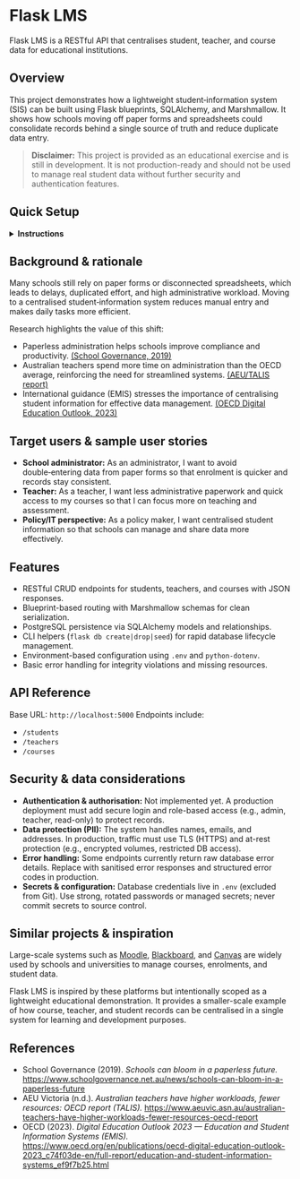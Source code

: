 # Flask LMS
Flask LMS is a RESTful API that centralises student, teacher, and course data for educational institutions.

## Overview
This project demonstrates how a lightweight student‑information system (SIS) can be built using Flask blueprints, SQLAlchemy, and Marshmallow. It shows how schools moving off paper forms and spreadsheets could consolidate records behind a single source of truth and reduce duplicate data entry.

> **Disclaimer:** This project is provided as an educational exercise and is still in development. It is not production-ready and should not be used to manage real student data without further security and authentication features.

## Quick Setup
<details>
<summary><b>Instructions</b></summary>

All commands below are copy-paste ready. Replace placeholder values such as `your-username` or passwords as needed.

### 1. Clone the repository
```bash
git clone https://github.com/macfluffy/flask-lms.git
cd flask-lms
```
> Clone the repository and enter its directory.

### 2. Create and activate a virtual environment
```bash
python3 -m venv .venv
source .venv/bin/activate
python -m pip install --upgrade pip
pip install -r requirements.txt
```
> macOS/Linux commands shown; see below for Windows virtual environment steps.
<!-- Windows virtual environment steps: -->

### 3. Install PostgreSQL
Make sure PostgreSQL (version 14 or higher) is installed and running on your system.

#### macOS (Homebrew)
```bash
brew install postgresql
brew services start postgresql
```
> macOS only; see Windows installation steps below.
<!-- Windows installation steps : -->

### 4. Create the database and user
```bash
psql -U postgres <<'SQL'
CREATE USER lms_user WITH PASSWORD 'change-me';
CREATE DATABASE lms_db OWNER lms_user;
SQL
```
> Replace 'change-me' with your own password. This one-liner runs the SQL inside psql automatically for easier setup.

### 5. Configure environment variables
Create a `.env` file in the project root to store your database connection details:
```bash
echo "DATABASE_URI=postgresql://lms_user:change-me@localhost:5432/lms_db" > .env
```
> The `.env` file contains sensitive info and is already in `.gitignore`. Be sure to use your actual password.

### 6. Create and seed the database
```bash
export FLASK_APP=main
flask db create
flask db seed
```
> On Windows Command Prompt use `set FLASK_APP=main`; in PowerShell use `$env:FLASK_APP = "main"`.

### 7. Start the development server
```bash
flask --app main run
```
> The API defaults to `http://127.0.0.1:5000/`.

</details>

## Background & rationale
Many schools still rely on paper forms or disconnected spreadsheets, which leads to delays, duplicated effort, and high administrative workload. Moving to a centralised student‑information system reduces manual entry and makes daily tasks more efficient.

Research highlights the value of this shift:
- Paperless administration helps schools improve compliance and productivity. [(School Governance, 2019)](https://www.schoolgovernance.net.au/news/schools-can-bloom-in-a-paperless-future)
- Australian teachers spend more time on administration than the OECD average, reinforcing the need for streamlined systems. [(AEU/TALIS report)](https://www.aeuvic.asn.au/australian-teachers-have-higher-workloads-fewer-resources-oecd-report)
- International guidance (EMIS) stresses the importance of centralising student information for effective data management. [(OECD Digital Education Outlook, 2023)](https://www.oecd.org/en/publications/oecd-digital-education-outlook-2023_c74f03de-en/full-report/education-and-student-information-systems_ef9f7b25.html)

## Target users & sample user stories
- **School administrator:** As an administrator, I want to avoid double‑entering data from paper forms so that enrolment is quicker and records stay consistent.
- **Teacher:** As a teacher, I want less administrative paperwork and quick access to my courses so that I can focus more on teaching and assessment.
- **Policy/IT perspective:** As a policy maker, I want centralised student information so that schools can manage and share data more effectively.

## Features
- RESTful CRUD endpoints for students, teachers, and courses with JSON responses.
- Blueprint-based routing with Marshmallow schemas for clean serialization.
- PostgreSQL persistence via SQLAlchemy models and relationships.
- CLI helpers (`flask db create|drop|seed`) for rapid database lifecycle management.
- Environment-based configuration using `.env` and `python-dotenv`.
- Basic error handling for integrity violations and missing resources.


## API Reference
Base URL: `http://localhost:5000`
Endpoints include:
- `/students`
- `/teachers`
- `/courses`

## Security & data considerations
- **Authentication & authorisation:** Not implemented yet. A production deployment must add secure login and role-based access (e.g., admin, teacher, read-only) to protect records.
- **Data protection (PII):** The system handles names, emails, and addresses. In production, traffic must use TLS (HTTPS) and at-rest protection (e.g., encrypted volumes, restricted DB access).
- **Error handling:** Some endpoints currently return raw database error details. Replace with sanitised error responses and structured error codes in production.
- **Secrets & configuration:** Database credentials live in `.env` (excluded from Git). Use strong, rotated passwords or managed secrets; never commit secrets to source control.

## Similar projects & inspiration
Large-scale systems such as [Moodle](https://moodle.org/), [Blackboard](https://www.anthology.com/blackboard), and [Canvas](https://www.instructure.com/canvas) are widely used by schools and universities to manage courses, enrolments, and student data.

Flask LMS is inspired by these platforms but intentionally scoped as a lightweight educational demonstration. It provides a smaller-scale example of how course, teacher, and student records can be centralised in a single system for learning and development purposes.

## References
- School Governance (2019). *Schools can bloom in a paperless future.* https://www.schoolgovernance.net.au/news/schools-can-bloom-in-a-paperless-future
- AEU Victoria (n.d.). *Australian teachers have higher workloads, fewer resources: OECD report (TALIS).* https://www.aeuvic.asn.au/australian-teachers-have-higher-workloads-fewer-resources-oecd-report
- OECD (2023). *Digital Education Outlook 2023 — Education and Student Information Systems (EMIS).* https://www.oecd.org/en/publications/oecd-digital-education-outlook-2023_c74f03de-en/full-report/education-and-student-information-systems_ef9f7b25.html
